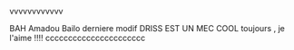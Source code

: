 vvvvvvvvvvvv


BAH
Amadou Bailo
derniere modif 
DRISS EST UN MEC COOL toujours , je l'aime !!!! cccccccccccccccccccccc